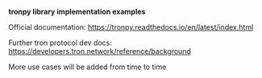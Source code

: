 **tronpy library implementation examples**


Official documentation: https://tronpy.readthedocs.io/en/latest/index.html

Further tron protocol dev docs: https://developers.tron.network/reference/background


More use cases will be added from time to time
